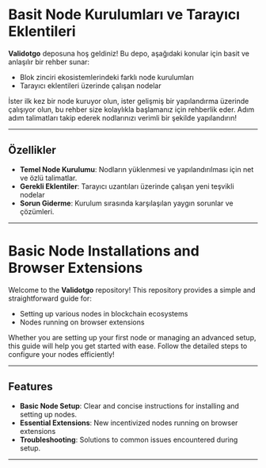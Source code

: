 # Basit Node Kurulumları ve Tarayıcı Eklentileri

**Validotgo** deposuna hoş geldiniz! Bu depo, aşağıdaki konular için basit ve anlaşılır bir rehber sunar:

- Blok zinciri ekosistemlerindeki farklı node kurulumları
- Tarayıcı eklentileri üzerinde çalışan nodelar

İster ilk kez bir node kuruyor olun, ister gelişmiş bir yapılandırma üzerinde çalışıyor olun, bu rehber size kolaylıkla başlamanız için rehberlik eder. Adım adım talimatları takip ederek nodlarınızı verimli bir şekilde yapılandırın!

---

## Özellikler

- **Temel Node Kurulumu**: Nodların yüklenmesi ve yapılandırılması için net ve özlü talimatlar.
- **Gerekli Eklentiler**: Tarayıcı uzantıları üzerinde çalışan yeni teşvikli nodelar
- **Sorun Giderme**: Kurulum sırasında karşılaşılan yaygın sorunlar ve çözümleri.

---



# Basic Node Installations and Browser Extensions

Welcome to the **Validotgo** repository! This repository provides a simple and straightforward guide for:

- Setting up various nodes in blockchain ecosystems
- Nodes running on browser extensions

Whether you are setting up your first node or managing an advanced setup, this guide will help you get started with ease. Follow the detailed steps to configure your nodes efficiently!

---

## Features

- **Basic Node Setup**: Clear and concise instructions for installing and setting up nodes.
- **Essential Extensions**: New incentivized nodes running on browser extensions
- **Troubleshooting**: Solutions to common issues encountered during setup.

---

